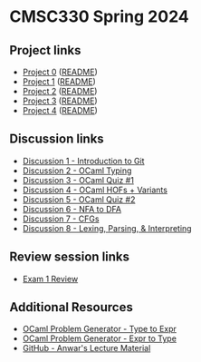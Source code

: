 
# CMSC330 Spring 2024

## Project links
  + [Project 0](https://classroom.github.com/a/QuDn_bJD) ([README](https://github.com/cmsc330spring24/cmsc330spring24/blob/main/projects/project0.md))
  + [Project 1](https://classroom.github.com/a/3QN1DLyQ) ([README](https://github.com/cmsc330spring24/cmsc330spring24/blob/main/projects/project1.md))
  + [Project 2](https://classroom.github.com/a/sN5mJvQk) ([README](https://github.com/cmsc330spring24/cmsc330spring24/blob/main/projects/project2.md))
  + [Project 3](https://classroom.github.com/a/saUIBPo1) ([README](https://github.com/cmsc330spring24/cmsc330spring24/blob/main/projects/project3.md))
  + [Project 4](https://classroom.github.com/a/CAp5Hv-a) ([README](https://github.com/cmsc330spring24/cmsc330spring24/blob/main/projects/project4.md))
    
## Discussion links
  + [Discussion 1 - Introduction to Git](https://github.com/cmsc330spring24/cmsc330spring24/blob/main/discussions/d1_git)
  + [Discussion 2 - OCaml Typing](https://github.com/cmsc330spring24/cmsc330spring24/blob/main/discussions/d2_ocaml_typing)
  + [Discussion 3 - OCaml Quiz #1](https://github.com/cmsc330spring24/cmsc330spring24/blob/main/discussions/d3_ocaml_quiz)
  + [Discussion 4 - OCaml HOFs + Variants](https://github.com/cmsc330spring24/cmsc330spring24/blob/main/discussions/d4_ocaml_hof_variants)
  + [Discussion 5 - OCaml Quiz #2](https://github.com/cmsc330spring24/cmsc330spring24/blob/main/discussions/d5_ocaml_quiz2)
  + [Discussion 6 - NFA to DFA](https://github.com/cmsc330spring24/cmsc330spring24/blob/main/discussions/d6_nfa_dfa)
  + [Discussion 7 - CFGs](https://github.com/cmsc330spring24/cmsc330spring24/blob/main/discussions/d7_cfg)
  + [Discussion 8 - Lexing, Parsing, & Interpreting](https://github.com/cmsc330spring24/cmsc330spring24/blob/main/discussions/d8_parsing)

## Review session links
  + [Exam 1 Review](https://github.com/cmsc330spring24/cmsc330spring24/blob/main/review/review1.md)

## Additional Resources
  + [OCaml Problem Generator - Type to Expr](https://nmittu.github.io/330-problem-generator/type_of_expr.html)
  + [OCaml Problem Generator - Expr to Type](https://nmittu.github.io/330-problem-generator/expr_of_type.html)
  + [GitHub - Anwar's Lecture Material](https://github.com/anwarmamat/cmsc330spring2024/tree/main)
